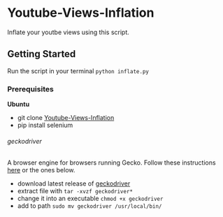 # Youtube-Views-Inflation
Inflate your youtbe views using this script.

## Getting Started
Run the script in your terminal `python inflate.py`

### Prerequisites

**Ubuntu**
 * git clone [Youtube-Views-Inflation](https://github.com/tatmush/Youtube-Views-Inflation.git)
 * pip install selenium
 ###### geckodriver
 A browser engine for browsers running Gecko.
 Follow these instructions [here](https://askubuntu.com/questions/870530/how-to-install-geckodriver-in-ubuntu#871077) or the ones below.
 * download latest release of [geckodriver](https://github.com/mozilla/geckodriver/releases)
 * extract file with `tar -xvzf geckodriver*`
 * change it into an executable `chmod +x geckodriver`
 * add to path `sudo mv geckodriver /usr/local/bin/`
